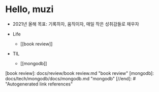 # Hello, muzi

- 2021년 올해 목표: 기록하자, 움직이자, 매일 작은 성취감들로 채우자

- Life
  - [[book review]]
- TIL
  - [[mongodb]]

[//begin]: # "Autogenerated link references for markdown compatibility"
[book review]: docs/review/book review.md "book review"
[mongodb]: docs/tech/mongodb/docs/mongodb.md "mongodb"
[//end]: # "Autogenerated link references"
